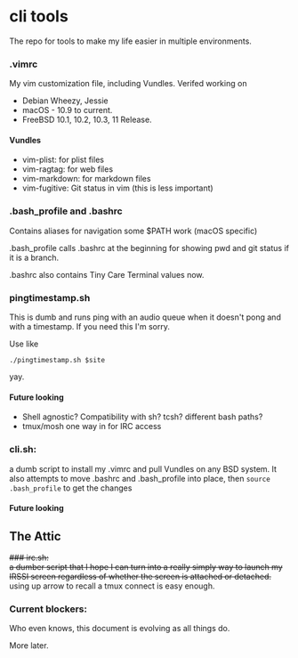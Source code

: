 # cli tools

The repo for tools to make my life easier in multiple environments.
### .vimrc  
My vim customization file, including Vundles. Verifed working on 
* Debian Wheezy, Jessie
* macOS - 10.9 to current.
* FreeBSD 10.1, 10.2, 10.3, 11 Release.

#### Vundles
* vim-plist: for plist files
* vim-ragtag: for web files
* vim-markdown: for markdown files
* vim-fugitive: Git status in vim (this is less important) 

### .bash_profile and .bashrc   
Contains aliases for navigation some $PATH work (macOS specific)

.bash_profile calls .bashrc at the beginning for showing pwd and git status if it is a branch.

.bashrc also contains Tiny Care Terminal values now.

### pingtimestamp.sh

This is dumb and runs ping with an audio queue when it doesn't pong and with a timestamp. If you need this I'm sorry. 

Use like 

`./pingtimestamp.sh $site`

yay.

#### Future looking
* Shell agnostic? Compatibility with sh? tcsh? different bash paths? 
* tmux/mosh one way in for IRC access

### cli.sh:
a dumb script to install my .vimrc and pull Vundles on any BSD system. It also attempts to move .bashrc and .bash_profile into place, then `source .bash_profile` to get the changes

#### Future looking 

## The Attic

~~### irc.sh:~~   
~~a dumber script that I hope I can turn into a really simply way to launch my IRSSI screen regardless of whether the screen is attached or detached.~~  
using up arrow to recall a tmux connect is easy enough.

### Current blockers:

Who even knows, this document is evolving as all things do.

More later.  
